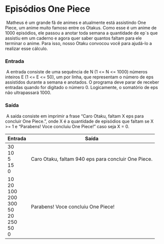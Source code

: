 # 								Episódios One Piece 

​	Matheus é um grande fã de animes e atualmente está assistindo One Piece, um anime muito famoso entre os Otakus. Como esse é um anime de 1000 episódios, ele passou a anotar toda semana a quantidade de ep´s que assistiu em um caderno e agora quer saber quantos faltam para ele terminar o anime. Para isso, nosso Otaku convocou você para ajudá-lo a realizar esse cálculo. 

### Entrada 

​	A entrada consiste de uma sequência de N (1 <= N <= 1000) números inteiros E (1 <= E <= 50), um por linha, que representam o número de eps assistidos durante a semana e anotados. O programa deve parar de receber entradas quando for digitado o número 0. Logicamente, o somatório de eps não ultrapassará 1000. 

### Saída 

​	A saída consiste em imprimir a frase “Caro Otaku, faltam X eps para concluir One Piece.”, onde X é a quantidade de episódios que faltam se X >= 1 e “Parabens! Voce concluiu One Piece!” caso seja X = 0.

| Entrada                                                      | Saída                                               |
| ------------------------------------------------------------ | --------------------------------------------------- |
| 30 <br />10 <br />5 <br />15 <br />0                         | Caro Otaku, faltam 940 eps para concluir One Piece. |
| 10 <br />20 <br />100 <br />200 <br />300 <br />50 <br />20 <br />250 <br />50 <br />0 | Parabens! Voce concluiu One Piece!                  |

